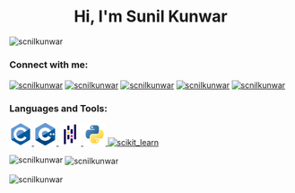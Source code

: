 <h1 align="center">Hi, I'm Sunil Kunwar</h1>
<p align="left"> <img src="https://komarev.com/ghpvc/?username=scnilkunwar&label=Profile%20views&color=0e75b6&style=flat" alt="scnilkunwar" /> </p>

<h3 align="left">Connect with me:</h3>
<p align="left">
<a href="https://twitter.com/scnilkunwar" target="blank"><img align="center" src="https://raw.githubusercontent.com/rahuldkjain/github-profile-readme-generator/master/src/images/icons/Social/twitter.svg" alt="scnilkunwar" height="30" width="40" /></a>
<a href="https://linkedin.com/in/scnilkunwar" target="blank"><img align="center" src="https://raw.githubusercontent.com/rahuldkjain/github-profile-readme-generator/master/src/images/icons/Social/linked-in-alt.svg" alt="scnilkunwar" height="30" width="40" /></a>
<a href="https://stackoverflow.com/users/scnilkunwar" target="blank"><img align="center" src="https://raw.githubusercontent.com/rahuldkjain/github-profile-readme-generator/master/src/images/icons/Social/stack-overflow.svg" alt="scnilkunwar" height="30" width="40" /></a>
<a href="https://fb.com/scnilkunwar" target="blank"><img align="center" src="https://raw.githubusercontent.com/rahuldkjain/github-profile-readme-generator/master/src/images/icons/Social/facebook.svg" alt="scnilkunwar" height="30" width="40" /></a>
<a href="https://instagram.com/scnilkunwar" target="blank"><img align="center" src="https://raw.githubusercontent.com/rahuldkjain/github-profile-readme-generator/master/src/images/icons/Social/instagram.svg" alt="scnilkunwar" height="30" width="40" /></a>
</p>

<h3 align="left">Languages and Tools:</h3>
<p align="left"> <a href="https://www.cprogramming.com/" target="_blank" rel="noreferrer"> <img src="https://raw.githubusercontent.com/devicons/devicon/master/icons/c/c-original.svg" alt="c" width="40" height="40"/> </a> <a href="https://www.w3schools.com/cpp/" target="_blank" rel="noreferrer"> <img src="https://raw.githubusercontent.com/devicons/devicon/master/icons/cplusplus/cplusplus-original.svg" alt="cplusplus" width="40" height="40"/> </a> <a href="https://pandas.pydata.org/" target="_blank" rel="noreferrer"> <img src="https://raw.githubusercontent.com/devicons/devicon/2ae2a900d2f041da66e950e4d48052658d850630/icons/pandas/pandas-original.svg" alt="pandas" width="40" height="40"/> </a> <a href="https://www.python.org" target="_blank" rel="noreferrer"> <img src="https://raw.githubusercontent.com/devicons/devicon/master/icons/python/python-original.svg" alt="python" width="40" height="40"/> </a> <a href="https://scikit-learn.org/" target="_blank" rel="noreferrer"> <img src="https://upload.wikimedia.org/wikipedia/commons/0/05/Scikit_learn_logo_small.svg" alt="scikit_learn" width="40" height="40"/> </a> </p>

<p><img align="left" src="https://github-readme-stats.vercel.app/api/top-langs?username=scnilkunwar&show_icons=true&locale=en&layout=compact" alt="scnilkunwar" /></p>

<p>&nbsp;<img align="center" src="https://github-readme-stats.vercel.app/api?username=scnilkunwar&show_icons=true&locale=en" alt="scnilkunwar" /></p>

<p><img align="center" src="https://github-readme-streak-stats.herokuapp.com/?user=scnilkunwar&" alt="scnilkunwar" /></p>
